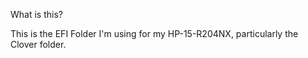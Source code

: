 What is this?

This is the EFI Folder I'm using for my HP-15-R204NX, particularly the Clover folder.
